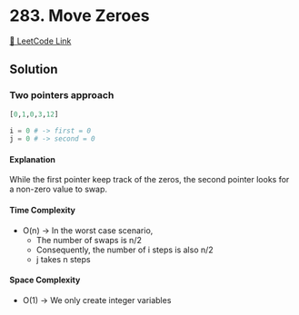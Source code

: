# 283. Move Zeroes

[🔗 LeetCode Link](https://leetcode.com/problems/move-zeroes/description/)

## Solution

### Two pointers approach

```python
[0,1,0,3,12]

i = 0 # -> first = 0
j = 0 # -> second = 0
```

#### Explanation

While the first pointer keep track of the zeros, the second pointer looks for a non-zero value to swap.

#### Time Complexity

- O(n) -> In the worst case scenario,
    - The number of swaps is n/2
    - Consequently, the number of i steps is also n/2
    - j takes n steps

#### Space Complexity

- O(1) -> We only create integer variables
